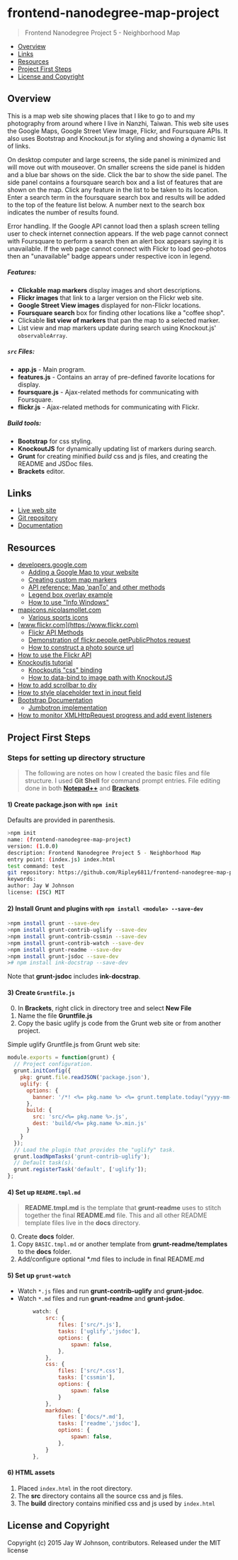 # frontend-nanodegree-map-project

> Frontend Nanodegree Project 5 - Neighborhood Map

* [Overview](#overview)
* [Links](#links)
* [Resources](#resources)
* [Project First Steps](#project-first-steps)
* [License and Copyright](#license-and-copyright)


## Overview
This is a map web site showing places that I like to go to and my photography from around where I live in Nanzhi, Taiwan. This web site uses the Google Maps, Google Street View Image, Flickr, and Foursquare APIs.  It also uses Bootstrap and Knockout.js for styling and showing a dynamic list of links.

On desktop computer and large screens, the side panel is minimized and will move out with mouseover.
On smaller screens the side panel is hidden and a blue bar shows on the side. Click the bar to 
show the side panel. The side panel contains a foursquare search box and a list of features that are shown 
on the map. Click any feature in the list to be taken to its location. Enter a search term in the 
foursquare search box and results will be added to the top of the feature list below. A number next to the
search box indicates the number of results found.

Error handling. If the Google API cannot load then a splash screen telling user to check internet connection appears.
If the web page cannot connect with Foursquare to perform a search then an alert box appears saying it is unavailable.
If the web page cannot connect with Flickr to load geo-photos then an "unavailable" badge appears under respective icon in legend.

##### Features:
- **Clickable map markers** display images and short descriptions.
- **Flickr images** that link to a larger version on the Flickr web site.
- **Google Street View images** displayed for non-Flickr locations.
- **Foursquare search** box for finding other locations like a "coffee shop".
- Clickable **list view of markers** that pan the map to a selected marker.
- List view and map markers update during search using Knockout.js' `observableArray`.

##### `src` Files:
- **app.js** - Main program.
- **features.js** - Contains an array of pre-defined favorite locations for display.
- **foursquare.js** - Ajax-related methods for communicating with Foursquare.
- **flickr.js** - Ajax-related methods for communicating with Flickr.

##### Build tools:
- **Bootstrap** for css styling.
- **KnockoutJS** for dynamically updating list of markers during search.
- **Grunt** for creating minified *build* css and js files, and creating the README and JSDoc files.
- **Brackets** editor.


## Links
- [Live web site](http://ripley6811.github.io/frontend-nanodegree-map-project/)
- [Git repository](https://github.com/Ripley6811/frontend-nanodegree-map-project/tree/gh-pages)
- [Documentation](http://ripley6811.github.io/frontend-nanodegree-map-project/jsdoc/)


## Resources
- [developers.google.com](https://developers.google.com)
    - [Adding a Google Map to your website]
    - [Creating custom map markers]
    - [API reference: Map 'panTo' and other methods]
    - [Legend box overlay example]
    - [How to use "Info Windows"](https://developers.google.com/maps/documentation/javascript/examples/infowindow-simple)
- [mapicons.nicolasmollet.com](http://mapicons.nicolasmollet.com)
    - [Various sports icons]
- [www.flickr.com](https://www.flickr.com)
    - [Flickr API Methods]
    - [Demonstration of flickr.people.getPublicPhotos request]
    - [How to construct a photo source url](https://www.flickr.com/services/api/misc.urls.html)
- [How to use the Flickr API](http://kylerush.net/blog/flickr-api/)
- [Knockoutjs tutorial](http://learn.knockoutjs.com/#/?tutorial=intro)
    - [Knockoutjs "css" binding](http://knockoutjs.com/documentation/css-binding.html)
    - [How to data-bind to image path with KnockoutJS](http://stackoverflow.com/questions/10659665/knockout-template-using-data-bind-to-image-src-property-not-working)
- [How to add scrollbar to div](http://stackoverflow.com/questions/9707397/making-a-div-vertically-scrollable-using-css)
- [How to style placeholder text in input field](http://coolestguidesontheplanet.com/styling-placeholder-text-input-fields-forms-css/)
- [Bootstrap Documentation](http://getbootstrap.com/components/)
    - [Jumbotron implementation](http://getbootstrap.com/components/#jumbotron)
- [How to monitor XMLHttpRequest progress and add event listeners](https://developer.mozilla.org/en-US/docs/Web/API/XMLHttpRequest/Using_XMLHttpRequest)





[Adding a Google Map to your website]:https://developers.google.com/maps/tutorials/fundamentals/adding-a-google-map
[Creating custom map markers]:https://developers.google.com/maps/tutorials/customizing/custom-markers
[API reference: Map 'panTo' and other methods]:https://developers.google.com/maps/documentation/javascript/reference
[Various sports icons]:http://mapicons.nicolasmollet.com/category/markers/sports/?style=dark
[Demonstration of flickr.people.getPublicPhotos request]:https://www.flickr.com/services/api/explore/flickr.people.getPublicPhotos
[Flickr API Methods]:https://www.flickr.com/services/api/
[Legend box overlay example]:https://google-developers.appspot.com/maps/tutorials/customizing/js/legend


## Project First Steps
### Steps for setting up directory structure
>The following are notes on how I created the basic files and file structure. I used **Git Shell** for command prompt entries. File editing done in both **[Notepad++]** and **[Brackets]**.

#### 1) Create package.json with `npm init`
Defaults are provided in parenthesis.
```sh
>npm init
name: (frontend-nanodegree-map-project)
version: (1.0.0)
description: Frontend Nanodegree Project 5 - Neighborhood Map
entry point: (index.js) index.html
test command: test
git repository: https://github.com/Ripley6811/frontend-nanodegree-map-project.git
keywords:
author: Jay W Johnson
license: (ISC) MIT
```

#### 2) Install Grunt and plugins with `npm install <module> --save-dev`

```sh
>npm install grunt --save-dev
>npm install grunt-contrib-uglify --save-dev
>npm install grunt-contrib-cssmin --save-dev
>npm install grunt-contrib-watch --save-dev
>npm install grunt-readme --save-dev
>npm install grunt-jsdoc --save-dev
># npm install ink-docstrap --save-dev
```
Note that **grunt-jsdoc** includes **ink-docstrap**.

#### 3) Create `Gruntfile.js`
0. In **Brackets**, right click in directory tree and select **New File**
0. Name the file **Gruntfile.js**
3. Copy the basic uglify js code from the Grunt web site or from another project.

Simple uglify Gruntfile.js from Grunt web site:
```javascript
module.exports = function(grunt) {
  // Project configuration.
  grunt.initConfig({
    pkg: grunt.file.readJSON('package.json'),
    uglify: {
      options: {
        banner: '/*! <%= pkg.name %> <%= grunt.template.today("yyyy-mm-dd") %> */\n'
      },
      build: {
        src: 'src/<%= pkg.name %>.js',
        dest: 'build/<%= pkg.name %>.min.js'
      }
    }
  });
  // Load the plugin that provides the "uglify" task.
  grunt.loadNpmTasks('grunt-contrib-uglify');
  // Default task(s).
  grunt.registerTask('default', ['uglify']);
};
```

#### 4) Set up `README.tmpl.md`
> **README.tmpl.md** is the template that **grunt-readme** uses to stitch together the final **README.md** file. This and all other README template files live in the **docs** directory.

0. Create **docs** folder.
0. Copy `BASIC.tmpl.md` or another template from **grunt-readme/templates** to the **docs** folder.
1. Add/configure optional *.md files to include in final README.md


#### 5) Set up `grunt-watch`
- Watch `*.js` files and run **grunt-contrib-uglify** and **grunt-jsdoc**.
- Watch `*.md` files and run **grunt-readme** and **grunt-jsdoc**.

```javascript
        watch: {
            src: {
                files: ['src/*.js'],
                tasks: ['uglify','jsdoc'],
                options: {
                    spawn: false,
                },
            },
            css: {
                files: ['src/*.css'],
                tasks: ['cssmin'],
                options: {
                    spawn: false
                }
            },
            markdown: {
                files: ['docs/*.md'],
                tasks: ['readme','jsdoc'],
                options: {
                    spawn: false,
                },
            }
        },
```

#### 6) HTML assets
1. Placed `index.html` in the root directory.
2. The **src** directory contains all the source css and js files. 
3. The **build** directory contains minified css and js used by `index.html`



[Brackets]:http://brackets.io/
[Notepad++]:http://notepad-plus-plus.org/
[grunt]: http://gruntjs.com/


## License and Copyright
Copyright (c) 2015 Jay W Johnson, contributors.
Released under the MIT license